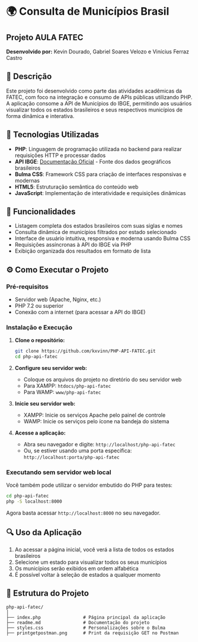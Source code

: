 # 🌍 Consulta de Municípios Brasil

## Projeto AULA FATEC

**Desenvolvido por:** Kevin Dourado, Gabriel Soares Velozo e Vinícius Ferraz Castro

## 📝 Descrição

Este projeto foi desenvolvido como parte das atividades acadêmicas da FATEC, com foco na integração e consumo de APIs públicas utilizando PHP. A aplicação consome a API de Municípios do IBGE, permitindo aos usuários visualizar todos os estados brasileiros e seus respectivos municípios de forma dinâmica e interativa.

## 🚀 Tecnologias Utilizadas

- **PHP**: Linguagem de programação utilizada no backend para realizar requisições HTTP e processar dados
- **API IBGE**: [Documentação Oficial](https://servicodados.ibge.gov.br/api/docs/localidades) - Fonte dos dados geográficos brasileiros
- **Bulma CSS**: Framework CSS para criação de interfaces responsivas e modernas
- **HTML5**: Estruturação semântica do conteúdo web
- **JavaScript**: Implementação de interatividade e requisições dinâmicas

## 🎯 Funcionalidades

- Listagem completa dos estados brasileiros com suas siglas e nomes
- Consulta dinâmica de municípios filtrados por estado selecionado
- Interface de usuário intuitiva, responsiva e moderna usando Bulma CSS
- Requisições assíncronas à API do IBGE via PHP
- Exibição organizada dos resultados em formato de lista

## ⚙️ Como Executar o Projeto

### Pré-requisitos

- Servidor web (Apache, Nginx, etc.)
- PHP 7.2 ou superior
- Conexão com a internet (para acessar a API do IBGE)

### Instalação e Execução

1. **Clone o repositório:**
   ```bash
   git clone https://github.com/kxvinn/PHP-API-FATEC.git
   cd php-api-fatec
   ```

2. **Configure seu servidor web:**
   - Coloque os arquivos do projeto no diretório do seu servidor web
   - Para XAMPP: `htdocs/php-api-fatec`
   - Para WAMP: `www/php-api-fatec`

3. **Inicie seu servidor web:**
   - XAMPP: Inicie os serviços Apache pelo painel de controle
   - WAMP: Inicie os serviços pelo ícone na bandeja do sistema

4. **Acesse a aplicação:**
   - Abra seu navegador e digite: `http://localhost/php-api-fatec`
   - Ou, se estiver usando uma porta específica: `http://localhost:porta/php-api-fatec`

### Executando sem servidor web local

Você também pode utilizar o servidor embutido do PHP para testes:

```bash
cd php-api-fatec
php -S localhost:8000
```

Agora basta acessar `http://localhost:8000` no seu navegador.

## 🔍 Uso da Aplicação

1. Ao acessar a página inicial, você verá a lista de todos os estados brasileiros
2. Selecione um estado para visualizar todos os seus municípios
3. Os municípios serão exibidos em ordem alfabética
4. É possível voltar à seleção de estados a qualquer momento

## 🔧 Estrutura do Projeto

```
php-api-fatec/
│
├── index.php                # Página principal da aplicação
├── readme.md                # Documentação do projeto
├── styles.css               # Personalizações sobre o Bulma
├── printgetpostman.png      # Print da requisição GET no Postman

```

